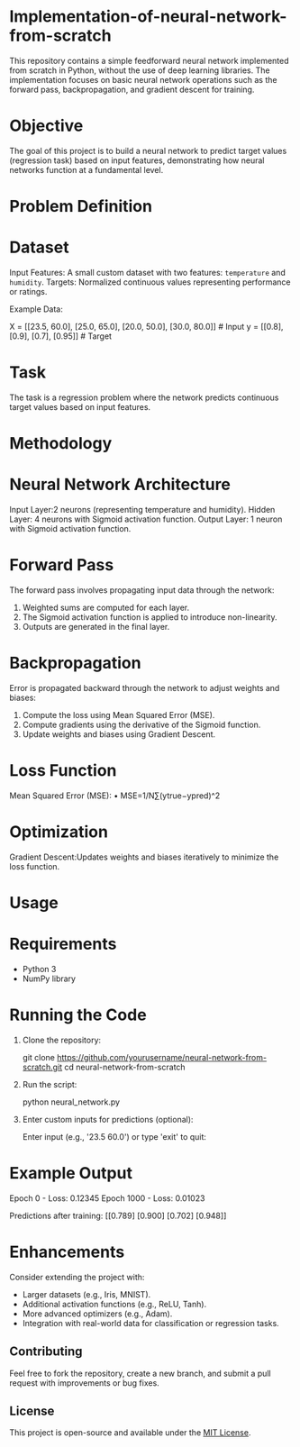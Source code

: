 # Implementation-of-neural-network-from-scratch

This repository contains a simple feedforward neural network implemented from scratch in Python, without the use of deep learning libraries. The implementation focuses on basic neural network operations such as the forward pass, backpropagation, and gradient descent for training.

# Objective

The goal of this project is to build a neural network to predict target values (regression task) based on input features, demonstrating how neural networks function at a fundamental level.

# Problem Definition

# Dataset
Input Features: A small custom dataset with two features: `temperature` and `humidity`.
Targets: Normalized continuous values representing performance or ratings.

Example Data:

X = [[23.5, 60.0], [25.0, 65.0], [20.0, 50.0], [30.0, 80.0]]  # Input
y = [[0.8], [0.9], [0.7], [0.95]]                             # Target


# Task
The task is a regression problem where the network predicts continuous target values based on input features.

# Methodology

# Neural Network Architecture
Input Layer:2 neurons (representing temperature and humidity).
Hidden Layer: 4 neurons with Sigmoid activation function.
Output Layer: 1 neuron with Sigmoid activation function.

# Forward Pass
The forward pass involves propagating input data through the network:
1. Weighted sums are computed for each layer.
2. The Sigmoid activation function is applied to introduce non-linearity.
3. Outputs are generated in the final layer.

# Backpropagation
Error is propagated backward through the network to adjust weights and biases:
1. Compute the loss using Mean Squared Error (MSE).
2. Compute gradients using the derivative of the Sigmoid function.
3. Update weights and biases using Gradient Descent.

# Loss Function
Mean Squared Error (MSE):
•	MSE=1/N∑(ytrue−ypred)^2

# Optimization
Gradient Descent:Updates weights and biases iteratively to minimize the loss function.

# Usage

# Requirements
- Python 3
- NumPy library

# Running the Code
1. Clone the repository:
   
   git clone https://github.com/yourusername/neural-network-from-scratch.git
   cd neural-network-from-scratch
   
2. Run the script:
 
   python neural_network.py
  
3. Enter custom inputs for predictions (optional):
   
   Enter input (e.g., '23.5 60.0') or type 'exit' to quit:
   

# Example Output

Epoch 0 - Loss: 0.12345
Epoch 1000 - Loss: 0.01023

Predictions after training:
[[0.789]
 [0.900]
 [0.702]
 [0.948]]


# Enhancements
Consider extending the project with:
- Larger datasets (e.g., Iris, MNIST).
- Additional activation functions (e.g., ReLU, Tanh).
- More advanced optimizers (e.g., Adam).
- Integration with real-world data for classification or regression tasks.

## Contributing
Feel free to fork the repository, create a new branch, and submit a pull request with improvements or bug fixes.

## License
This project is open-source and available under the [MIT License](LICENSE).



